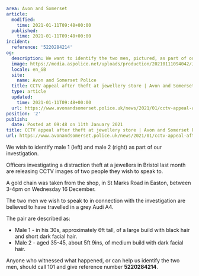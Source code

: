 ```yaml
area: Avon and Somerset
article:
  modified:
    time: 2021-01-11T09:48+00:00
  published:
    time: 2021-01-11T09:48+00:00
incident:
  reference: '5220284214'
og:
  description: We want to identify the two men, pictured, as part of our enquiries into a theft in Easton in Wednesday 16 December.
  image: https://media.aspolice.net/uploads/production/20210111094042/Jewellers-CCTV-appeal-scaled.jpg
  locale: en_GB
  site:
    name: Avon and Somerset Police
  title: CCTV appeal after theft at jewellery store | Avon and Somerset Police
  type: article
  updated:
    time: 2021-01-11T09:48+00:00
  url: https://www.avonandsomerset.police.uk/news/2021/01/cctv-appeal-after-theft-at-jewellery-store/
position: '2'
publish:
  date: Posted at 09:48 on 11th January 2021
title: CCTV appeal after theft at jewellery store | Avon and Somerset Police
url: https://www.avonandsomerset.police.uk/news/2021/01/cctv-appeal-after-theft-at-jewellery-store/
```

We wish to identify male 1 (left) and male 2 (right) as part of our investigation.

Officers investigating a distraction theft at a jewellers in Bristol last month are releasing CCTV images of two people they wish to speak to.

A gold chain was taken from the shop, in St Marks Road in Easton, between 3-4pm on Wednesday 16 December.

The two men we wish to speak to in connection with the investigation are believed to have travelled in a grey Audi A4.

The pair are described as:

 * Male 1 - in his 30s, approximately 6ft tall, of a large build with black hair and short dark facial hair.
 * Male 2 - aged 35-45, about 5ft 9ins, of medium build with dark facial hair.

Anyone who witnessed what happened, or can help us identify the two men, should call 101 and give reference number **5220284214**.
